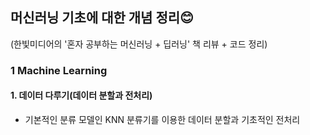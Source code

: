 ## 머신러닝 기초에 대한 개념 정리😊
(한빛미디어의 '혼자 공부하는 머신러닝 + 딥러닝' 책 리뷰 + 코드 정리)

### 1 Machine Learning
#### 1. 데이터 다루기(데이터 분할과 전처리)
- 기본적인 분류 모델인 KNN 분류기를 이용한 데이터 분할과 기초적인 전처리
